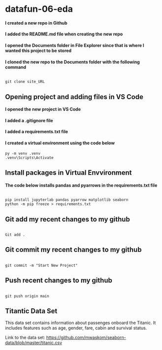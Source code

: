 # datafun-06-eda

#### I created a new repo in Github

#### I added the README.md file when creating the new repo

#### I opened the Documents folder in File Explorer since that is where I wanted this project to be stored

#### I cloned the new repo to the Documents folder with the following command

```shell

git clone site_URL

```

## Opening project and adding files in VS Code

#### I opened the new project in VS Code

#### I added a .gitignore file

#### I added a requirements.txt file

#### I created a virtual environment using the code below

```shell
py -m venv .venv
.venv\Scripts\Activate

```

## Install packages in Virtual Envvironment

#### The code below installs pandas and pyarrows in the requirements.txt file
```shell

pip install jupyterlab pandas pyarrow matplotlib seaborn
python -m pip freeze > requirements.txt

```

## Git add my recent changes to my github
```shell

Git add .

```

## Git commit my recent changes to my github

```shell

git commit -m "Start New Project"

```

## Push recent changes to my github

```shell

git push origin main

```

## Titantic Data Set

This data set contains information about passenges onboard the Titanic.
It includes features such as age, gender, fare, cabin and survival status.

Link to the data set:
https://github.com/mwaskom/seaborn-data/blob/master/titanic.csv


